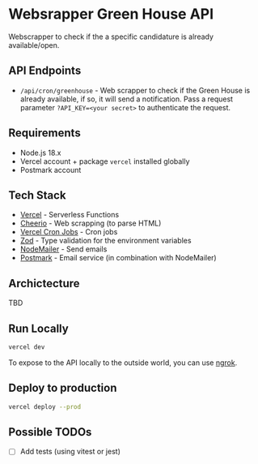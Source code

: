 # Websrapper Green House API

Webscrapper to check if the a specific candidature is already available/open.

## API Endpoints

- `/api/cron/greenhouse` - Web scrapper to check if the Green House is already available, if so, it will send a notification. Pass a request parameter `?API_KEY=<your secret>` to authenticate the request.

## Requirements

- Node.js 18.x
- Vercel account + package `vercel` installed globally
- Postmark account

## Tech Stack

- [Vercel](https://vercel.com/) - Serverless Functions
- [Cheerio](https://cheerio.js.org/) - Web scrapping (to parse HTML)
- [Vercel Cron Jobs](https://vercel.com/blog/cron-jobs) - Cron jobs
- [Zod](https://zod.dev) - Type validation for the environment variables
- [NodeMailer](https://nodemailer.com/about/) - Send emails
- [Postmark](https://postmarkapp.com/) - Email service (in combination with NodeMailer)

## Archictecture

TBD

## Run Locally

```bash
vercel dev
```

To expose to the API locally to the outside world,
you can use [ngrok](https://ngrok.com/).

## Deploy to production

```bash
vercel deploy --prod
```

## Possible TODOs

- [ ] Add tests (using vitest or jest)

